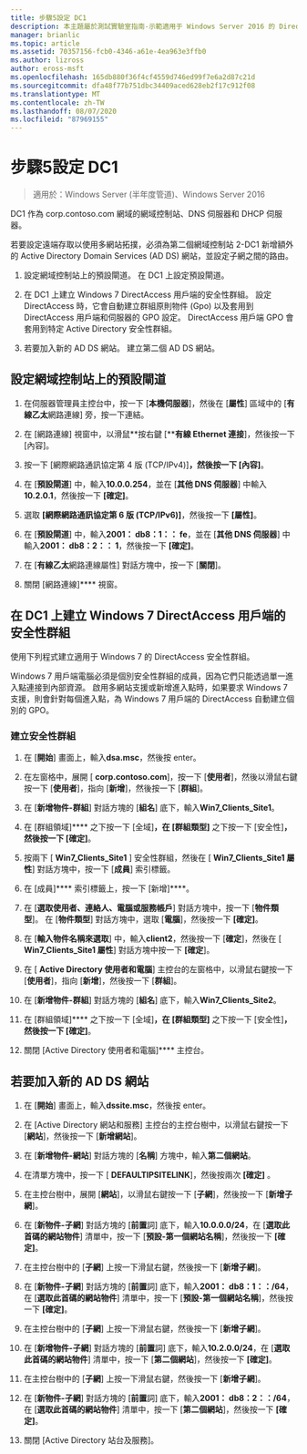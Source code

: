 ```yaml
---
title: 步驟5設定 DC1
description: 本主題屬於測試實驗室指南-示範適用于 Windows Server 2016 的 DirectAccess 多網站部署
manager: brianlic
ms.topic: article
ms.assetid: 70357156-fcb0-4346-a61e-4ea963e3ffb0
ms.author: lizross
author: eross-msft
ms.openlocfilehash: 165db880f36f4cf4559d746ed99f7e6a2d87c21d
ms.sourcegitcommit: dfa48f77b751dbc34409aced628eb2f17c912f08
ms.translationtype: MT
ms.contentlocale: zh-TW
ms.lasthandoff: 08/07/2020
ms.locfileid: "87969155"
---
```

# <a name="step-5-configure-dc1"></a>步驟5設定 DC1

>適用於：Windows Server (半年度管道)、Windows Server 2016

DC1 作為 corp.contoso.com 網域的網域控制站、DNS 伺服器和 DHCP 伺服器。

若要設定遠端存取以使用多網站拓撲，必須為第二個網域控制站 2-DC1 新增額外的 Active Directory Domain Services (AD DS) 網站，並設定子網之間的路由。

1. 設定網域控制站上的預設閘道。 在 DC1 上設定預設閘道。

2. 在 DC1 上建立 Windows 7 DirectAccess 用戶端的安全性群組。 設定 DirectAccess 時，它會自動建立群組原則物件 (Gpo) 以及套用到 DirectAccess 用戶端和伺服器的 GPO 設定。 DirectAccess 用戶端 GPO 會套用到特定 Active Directory 安全性群組。

3. 若要加入新的 AD DS 網站。 建立第二個 AD DS 網站。

## <a name="to-configure-the-default-gateway-on-the-domain-controller"></a>設定網域控制站上的預設閘道

1.  在伺服器管理員主控台中，按一下 [**本機伺服器**]，然後在 [**屬性**] 區域中的 [**有線乙太**網路連線] 旁，按一下連結。

2.  在 [網路連線] 視窗中，以滑鼠**按右鍵 [****有線 Ethernet 連接**]，然後按一下 [內容]。

3.  按一下 [網際網路通訊協定第 4 版 (TCP/IPv4)]****，然後按一下 [內容]****。

4.  在 [**預設閘道**] 中，輸入**10.0.0.254**，並在 [**其他 DNS 伺服器**] 中輸入**10.2.0.1**，然後按一下 **[確定]**。

5.  選取 **[網際網路通訊協定第 6 版 (TCP/IPv6)]**，然後按一下 **[屬性]**。

6.  在 [**預設閘道**] 中，輸入**2001： db8：1：： fe**，並在 [**其他 DNS 伺服器**] 中輸入**2001： db8：2：： 1**，然後按一下 **[確定]**。

7.  在 [**有線乙太**網路連線屬性] 對話方塊中，按一下 [**關閉**]。

8.  關閉 [網路連線]**** 視窗。

## <a name="create-security-groups-for-windows-7-directaccess-clients-on-dc1"></a>在 DC1 上建立 Windows 7 DirectAccess 用戶端的安全性群組
使用下列程式建立適用于 Windows 7 的 DirectAccess 安全性群組。

 Windows 7 用戶端電腦必須是個別安全性群組的成員，因為它們只能透過單一進入點連接到內部資源。 啟用多網站支援或新增進入點時，如果要求 Windows 7 支援，則會針對每個進入點，為 Windows 7 用戶端的 DirectAccess 自動建立個別的 GPO。

### <a name="create-security-groups"></a>建立安全性群組

1.  在 [**開始**] 畫面上，輸入**dsa.msc**，然後按 enter。

2.  在左窗格中，展開 [ **corp.contoso.com**]，按一下 [**使用者**]，然後以滑鼠右鍵按一下 [**使用者**]，指向 [**新增**]，然後按一下 [**群組**]。

3.  在 [**新增物件-群組**] 對話方塊的 [**組名**] 底下，輸入**Win7_Clients_Site1**。

4.  在 [群組領域]**** 之下按一下 [全域]****，在 [群組類型]**** 之下按一下 [安全性]****，然後按一下 [確定]****。

5.  按兩下 [ **Win7_Clients_Site1** ] 安全性群組，然後在 [ **Win7_Clients_Site1 屬性**] 對話方塊中，按一下 [**成員**] 索引標籤。

6.  在 [成員]**** 索引標籤上，按一下 [新增]****。

7.  在 [**選取使用者、連絡人、電腦或服務帳戶**] 對話方塊中，按一下 [**物件類型**]。 在 [**物件類型**] 對話方塊中，選取 [**電腦**]，然後按一下 **[確定]**。

8.  在 [**輸入物件名稱來選取**] 中，輸入**client2**，然後按一下 [**確定**]，然後在 [ **Win7_Clients_Site1 屬性**] 對話方塊中按一下 **[確定**]。

9. 在 [ **Active Directory 使用者和電腦**] 主控台的左窗格中，以滑鼠右鍵按一下 [**使用者**]，指向 [**新增**]，然後按一下 [**群組**]。

10. 在 [**新增物件-群組**] 對話方塊的 [**組名**] 底下，輸入**Win7_Clients_Site2**。

11. 在 [群組領域]**** 之下按一下 [全域]****，在 [群組類型]**** 之下按一下 [安全性]****，然後按一下 [確定]****。

12. 關閉 [Active Directory 使用者和電腦]**** 主控台。

## <a name="to-add-a-new-ad-ds-site"></a>若要加入新的 AD DS 網站

1.  在 [**開始**] 畫面上，輸入**dssite.msc**，然後按 enter。

2.  在 [Active Directory 網站和服務] 主控台的主控台樹中，以滑鼠右鍵按一下 [**網站**]，然後按一下 [**新增網站**]。

3.  在 [**新增物件-網站**] 對話方塊的 [**名稱**] 方塊中，輸入**第二個網站**。

4.  在清單方塊中，按一下 [ **DEFAULTIPSITELINK**]，然後按兩次 **[確定]** 。

5.  在主控台樹中，展開 [**網站**]，以滑鼠右鍵按一下 [**子網**]，然後按一下 [**新增子網**]。

6.  在 [**新物件-子網**] 對話方塊的 [**前置**詞] 底下，輸入**10.0.0.0/24**，在 [**選取此首碼的網站物件**] 清單中，按一下 [**預設-第一個網站名稱**]，然後按一下 **[確定]**。

7.  在主控台樹中的 [**子網**] 上按一下滑鼠右鍵，然後按一下 [**新增子網**]。

8.  在 [**新物件-子網**] 對話方塊的 [**前置**詞] 底下，輸入**2001： db8：1：：/64**，在 [**選取此首碼的網站物件**] 清單中，按一下 [**預設-第一個網站名稱**]，然後按一下 **[確定]**。

9. 在主控台樹中的 [**子網**] 上按一下滑鼠右鍵，然後按一下 [**新增子網**]。

10. 在 [**新增物件-子網**] 對話方塊的 [**前置**詞] 底下，輸入**10.2.0.0/24**，在 [**選取此首碼的網站物件**] 清單中，按一下 [**第二個網站**]，然後按一下 **[確定]**。

11. 在主控台樹中的 [**子網**] 上按一下滑鼠右鍵，然後按一下 [**新增子網**]。

12. 在 [**新物件-子網**] 對話方塊的 [**前置**詞] 底下，輸入**2001： db8：2：：/64**，在 [**選取此首碼的網站物件**] 清單中，按一下 [**第二個網站**]，然後按一下 **[確定]**。

13. 關閉 [Active Directory 站台及服務]。



